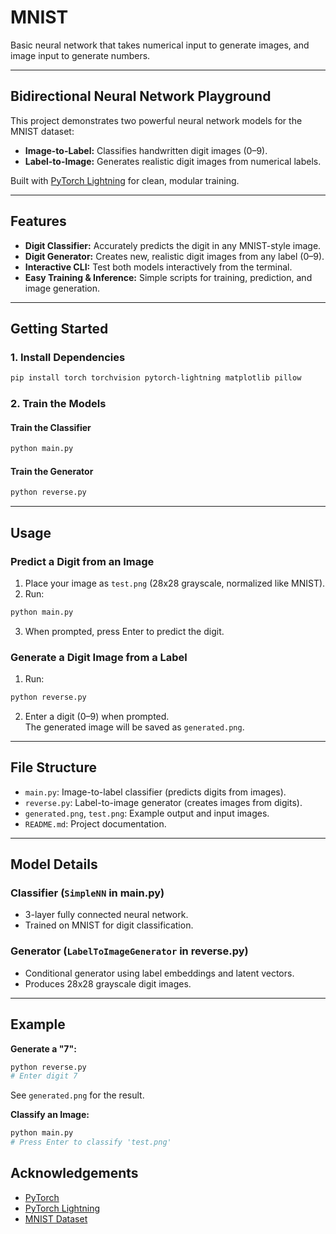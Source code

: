 # MNIST
Basic neural network that takes numerical input to generate images, and image input to generate numbers.

---

## Bidirectional Neural Network Playground

This project demonstrates two powerful neural network models for the MNIST dataset:
- **Image-to-Label:** Classifies handwritten digit images (0–9).
- **Label-to-Image:** Generates realistic digit images from numerical labels.

Built with [PyTorch Lightning](https://www.pytorchlightning.ai/) for clean, modular training.

---

## Features

- **Digit Classifier:** Accurately predicts the digit in any MNIST-style image.
- **Digit Generator:** Creates new, realistic digit images from any label (0–9).
- **Interactive CLI:** Test both models interactively from the terminal.
- **Easy Training & Inference:** Simple scripts for training, prediction, and image generation.

---

## Getting Started

### 1. Install Dependencies

```sh
pip install torch torchvision pytorch-lightning matplotlib pillow
```

### 2. Train the Models

#### Train the Classifier

```sh
python main.py
```

#### Train the Generator

```sh
python reverse.py
```

---

## Usage

### Predict a Digit from an Image

1. Place your image as `test.png` (28x28 grayscale, normalized like MNIST).
2. Run:

```sh
python main.py
```

3. When prompted, press Enter to predict the digit.

### Generate a Digit Image from a Label

1. Run:

```sh
python reverse.py
```

2. Enter a digit (0–9) when prompted.  
   The generated image will be saved as `generated.png`.

---

## File Structure

- `main.py`: Image-to-label classifier (predicts digits from images).
- `reverse.py`: Label-to-image generator (creates images from digits).
- `generated.png`, `test.png`: Example output and input images.
- `README.md`: Project documentation.

---

## Model Details

### Classifier (`SimpleNN` in main.py)

- 3-layer fully connected neural network.
- Trained on MNIST for digit classification.

### Generator (`LabelToImageGenerator` in reverse.py)

- Conditional generator using label embeddings and latent vectors.
- Produces 28x28 grayscale digit images.

---

## Example

**Generate a "7":**
```sh
python reverse.py
# Enter digit 7
```
See `generated.png` for the result.

**Classify an Image:**
```sh
python main.py
# Press Enter to classify 'test.png'
```

## Acknowledgements

- [PyTorch](https://pytorch.org/)
- [PyTorch Lightning](https://www.pytorchlightning.ai/)
- [MNIST Dataset](http://yann.lecun.com/exdb/mnist/)